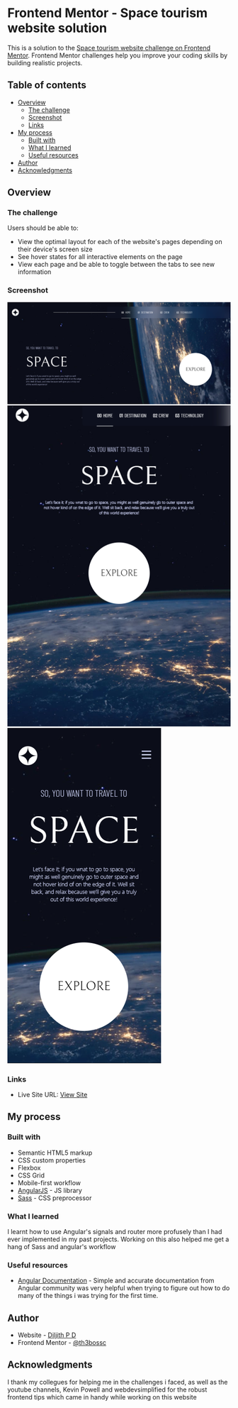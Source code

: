 # Frontend Mentor - Space tourism website solution

This is a solution to the [Space tourism website challenge on Frontend Mentor](https://www.frontendmentor.io/challenges/space-tourism-multipage-website-gRWj1URZ3). Frontend Mentor challenges help you improve your coding skills by building realistic projects. 

## Table of contents

- [Overview](#overview)
  - [The challenge](#the-challenge)
  - [Screenshot](#screenshot)
  - [Links](#links)
- [My process](#my-process)
  - [Built with](#built-with)
  - [What I learned](#what-i-learned)
  - [Useful resources](#useful-resources)
- [Author](#author)
- [Acknowledgments](#acknowledgments)


## Overview

### The challenge

Users should be able to:

- View the optimal layout for each of the website's pages depending on their device's screen size
- See hover states for all interactive elements on the page
- View each page and be able to toggle between the tabs to see new information

### Screenshot

![Desktop](./screenshots/desktop-scrnshot.png)
![Tablet](./screenshots/tablet-srcnshot.png)
![Mobile](./screenshots/mobile-scrnshot.png)



### Links

- Live Site URL: [View Site](https://th3bossc.github.io/SpaceTourism-FrontendMentor/)

## My process

### Built with

- Semantic HTML5 markup
- CSS custom properties
- Flexbox
- CSS Grid
- Mobile-first workflow
- [AngularJS](https://angular.io/) - JS library
- [Sass](https://sass-lang.com/) - CSS preprocessor


### What I learned

I learnt how to use Angular's signals and router more profusely than I had ever implemented in my past projects. Working on this also helped me get a hang of Sass and angular's workflow


### Useful resources

- [Angular Documentation](https://www.angular.io/docs) - Simple and accurate documentation from Angular community was very helpful when trying to figure out how to do many of the things i was trying for the first time.

## Author

- Website - [Diljith P D](https://th3bossc.github.io/Portfolio)
- Frontend Mentor - [@th3bossc](https://www.frontendmentor.io/profile/th3bossc)

## Acknowledgments

I thank my collegues for helping me in the challenges i faced, as well as the youtube channels, Kevin Powell and webdevsimplified for the robust frontend tips which came in handy while working on this website
